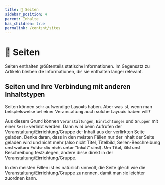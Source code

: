 ```yaml
---
title: 📄 Seiten
sidebar_position: 4
parent: Inhalte
has_children: true
permalink: /content/sites
---
```


# 📄 Seiten

Seiten enthalten größtenteils statische Informationen. Im Gegensatz zu Artikeln bleiben die Informationen, die sie enthalten länger relevant.

## Seiten und ihre Verbindung mit anderen Inhaltstypen

Seiten können sehr aufwendige Layouts haben. Aber was ist, wenn man beispielsweise bei einer Veranstaltung auch solche Layouts haben will?

Aus diesem Grund können `Veranstaltungen`, `Einrichtungen` und `Gruppen` mit einer `Seite` verlinkt werden. Dann wird beim Aufrufen der Veranstaltung/Einrichtung/Gruppe der Inhalt aus der verlinkten Seite geladen. Denke daran, dass in den meisten Fällen nur der Inhalt der Seite geladen wird und nicht mehr (also nicht Titel, Titelbild, Seiten-Beschreibung und weitere Felder die nicht unter "Inhalt" sind). Um Titel, Bild und Beschreibung festzulegen, ändere diese direkt in der Veranstaltung/Einrichtung/Gruppe.

In den meisten Fällen ist es natürlich sinnvoll, die Seite gleich wie die Veranstaltung/Einrichtung/Gruppe zu nennen, damit man sie leichter zuordnen kann.